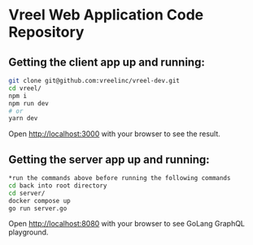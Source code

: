 # Vreel Web Application Code Repository

## Getting the client app up and running:

```bash
git clone git@github.com:vreelinc/vreel-dev.git
cd vreel/
npm i
npm run dev
# or
yarn dev
```

Open [http://localhost:3000](http://localhost:3000) with your browser to see the result.

## Getting the server app up and running:

```bash
*run the commands above before running the following commands
cd back into root directory
cd server/
docker compose up
go run server.go
```

Open [http://localhost:8080](http://localhost:8080) with your browser to see GoLang GraphQL playground.
